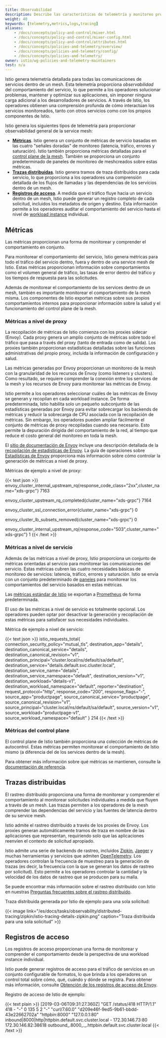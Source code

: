 ```yaml
---
title: Observabilidad
description: Describe las características de telemetría y monitoreo proporcionadas por Istio.
weight: 40
keywords: [telemetry,metrics,logs,tracing]
aliases:
    - /docs/concepts/policy-and-control/mixer.html
    - /docs/concepts/policy-and-control/mixer-config.html
    - /docs/concepts/policy-and-control/attributes.html
    - /docs/concepts/policies-and-telemetry/overview/
    - /docs/concepts/policies-and-telemetry/config/
    - /docs/concepts/policies-and-telemetry/
owner: istio/wg-policies-and-telemetry-maintainers
test: n/a
---
```


Istio genera telemetría detallada para todas las comunicaciones de servicios dentro de un mesh. Esta telemetría proporciona *observabilidad* del comportamiento del servicio,
lo que permite a los operadores solucionar problemas, mantener y optimizar sus aplicaciones, sin imponer ninguna carga adicional a los desarrolladores de servicios. A través de
Istio, los operadores obtienen una comprensión profunda de cómo interactúan los servicios monitoreados, tanto con otros servicios como con los propios componentes de Istio.

Istio genera los siguientes tipos de telemetría para proporcionar observabilidad general de la service mesh:

- [**Métricas**](#metrics). Istio genera un conjunto de métricas de servicio basadas en las cuatro "señales doradas" de monitoreo (latencia, tráfico, errores y
  saturación). Istio también proporciona métricas detalladas para el [control plane de la mesh](/es/docs/ops/deployment/architecture/).
  También se proporciona un conjunto predeterminado de paneles de monitoreo de meshcreados sobre estas métricas.
- [**Trazas distribuidas**](#distributed-traces). Istio genera tramos de traza distribuidos para cada servicio, lo que proporciona a los operadores una comprensión detallada
  de los flujos de llamadas y las dependencias de los servicios dentro de un mesh.
- [**Registros de acceso**](#access-logs). A medida que el tráfico fluye hacia un servicio dentro de un mesh, Istio puede generar un registro completo de cada solicitud, incluidos los metadatos de origen y
  destino. Esta información permite a los operadores auditar el comportamiento del servicio hasta el nivel de
  [workload instance](/es/docs/reference/glossary/#workload-instance) individual.

## Métricas

Las métricas proporcionan una forma de monitorear y comprender el comportamiento en conjunto.

Para monitorear el comportamiento del servicio, Istio genera métricas para todo el tráfico del servicio dentro, fuera y dentro de una service mesh de Istio. Estas métricas proporcionan información sobre
comportamientos como el volumen general de tráfico, las tasas de error dentro del tráfico y los tiempos de respuesta para las solicitudes.

Además de monitorear el comportamiento de los services dentro de un mesh, también es importante monitorear el comportamiento de la mesh misma. Los componentes de Istio exportan
métricas sobre sus propios comportamientos internos para proporcionar información sobre la salud y el funcionamiento del control plane de la mesh.

### Métricas a nivel de proxy

La recopilación de métricas de Istio comienza con los proxies sidecar (Envoy). Cada proxy genera un amplio conjunto de métricas sobre todo el tráfico que pasa a través del proxy (tanto
de entrada como de salida). Los proxies también proporcionan estadísticas detalladas sobre las funciones administrativas del propio proxy, incluida la información de configuración y salud.

Las métricas generadas por Envoy proporcionan un monitoreo de la mesh con la granularidad de los recursos de Envoy (como listeners y clusters). Como resultado, se requiere comprender la
conexión entre los services de la mesh y los recursos de Envoy para monitorear las métricas de Envoy.

Istio permite a los operadores seleccionar cuáles de las métricas de Envoy se generan y recopilan en cada workload instance. De forma predeterminada, Istio habilita solo un pequeño
subconjunto de las estadísticas generadas por Envoy para evitar sobrecargar los backends de métricas y reducir la sobrecarga de CPU asociada con la recopilación de métricas. Sin embargo,
los operadores pueden ampliar fácilmente el conjunto de métricas de proxy recopiladas cuando sea necesario. Esto permite la depuración dirigida del comportamiento de la red, al tiempo que reduce el
costo general del monitoreo en toda la mesh.

El [sitio de documentación de Envoy](httpshttps://www.envoyproxy.io/docs/envoy/latest/) incluye una descripción detallada de la [recopilación de estadísticas de Envoy](https://www.envoyproxy.io/docs/envoy/latest/intro/arch_overview/observability/statistics.html?highlight=statistics).
La guía de operaciones sobre [Estadísticas de Envoy](/es/docs/ops/configuration/telemetry/envoy-stats/) proporciona más información sobre cómo controlar la generación de métricas a nivel de proxy.

Métricas de ejemplo a nivel de proxy:

{{< text json >}}
envoy_cluster_internal_upstream_rq{response_code_class="2xx",cluster_name="xds-grpc"} 7163

envoy_cluster_upstream_rq_completed{cluster_name="xds-grpc"} 7164

envoy_cluster_ssl_connection_error{cluster_name="xds-grpc"} 0

envoy_cluster_lb_subsets_removed{cluster_name="xds-grpc"} 0

envoy_cluster_internal_upstream_rq{response_code="503",cluster_name="xds-grpc"} 1
{{< /text >}}

### Métricas a nivel de servicio

Además de las métricas a nivel de proxy, Istio proporciona un conjunto de métricas orientadas al servicio para monitorear las comunicaciones del servicio. Estas métricas cubren las cuatro
necesidades básicas de monitoreo de servicios: latencia, tráfico, errores y saturación. Istio se envía con un conjunto predeterminado de
[paneles](/es/docs/tasks/observability/metrics/using-istio-dashboard/) para monitorear los comportamientos del servicio basados en estas métricas.

Las [métricas estándar de Istio](/es/docs/reference/config/metrics/) se
exportan a [Prometheus](/es/docs/ops/integrations/prometheus/) de forma predeterminada.

El uso de las métricas a nivel de servicio es totalmente opcional. Los operadores pueden optar por desactivar la generación y recopilación de estas métricas para satisfacer sus
necesidades individuales.

Métrica de ejemplo a nivel de servicio:

{{< text json >}}
istio_requests_total{
  connection_security_policy="mutual_tls",
  destination_app="details",
  destination_canonical_service="details",
  destination_canonical_revision="v1",
  destination_principal="cluster.local/ns/default/sa/default",
  destination_service="details.default.svc.cluster.local",
  destination_service_name="details",
  destination_service_namespace="default",
  destination_version="v1",
  destination_workload="details-v1",
  destination_workload_namespace="default",
  reporter="destination",
  request_protocol="http",
  response_code="200",
  response_flags="-",
  source_app="productpage",
  source_canonical_service="productpage",
  source_canonical_revision="v1",
  source_principal="cluster.local/ns/default/sa/default",
  source_version="v1",
  source_workload="productpage-v1",
  source_workload_namespace="default"
} 214
{{< /text >}}

### Métricas del control plane

El control plane de Istio también proporciona una colección de métricas de autocontrol. Estas métricas permiten monitorear el comportamiento
de Istio mismo (a diferencia del de los services dentro de la mesh).

Para obtener más información sobre qué métricas se mantienen, consulte la [documentación de referencia](/es/docs/reference/commands/pilot-discovery/#metrics).

## Trazas distribuidas

El rastreo distribuido proporciona una forma de monitorear y comprender el comportamiento al monitorear solicitudes individuales a medida que fluyen a través de un mesh.
Las trazas permiten a los operadores de la mesh comprender las dependencias del servicio y las fuentes de latencia dentro de su service mesh.

Istio admite el rastreo distribuido a través de los proxies de Envoy. Los proxies generan automáticamente tramos de traza en nombre de las aplicaciones que representan,
requiriendo solo que las aplicaciones reenvíen el contexto de solicitud apropiado.

Istio admite una serie de backends de rastreo, incluidos [Zipkin](/docs/tasks/observability/distributed-tracing/zipkin/),
[Jaeger](/docs/tasks/observability/distributed-tracing/jaeger/) y muchas herramientas y servicios que admiten [OpenTelemetry](/docs/tasks/observability/distributed-tracing/opentelemetry/). Los operadores controlan la frecuencia de muestreo para la generación de trazas (es decir, la frecuencia con la
que se generan los datos de rastreo por solicitud). Esto permite a los operadores controlar la cantidad y la velocidad de los datos de rastreo que se producen para su malla.

Se puede encontrar más información sobre el rastreo distribuido con Istio en nuestras [Preguntas frecuentes sobre el rastreo distribuido](/es/about/faq/#distributed-tracing).

Traza distribuida generada por Istio de ejemplo para una sola solicitud:

{{< image link="/es/docs/tasks/observability/distributed-tracing/zipkin/istio-tracing-details-zipkin.png" caption="Traza distribuida para una sola solicitud" >}}

## Registros de acceso

Los registros de acceso proporcionan una forma de monitorear y comprender el comportamiento desde la perspectiva de una workload instance individual.

Istio puede generar registros de acceso para el tráfico de servicios en un conjunto configurable de formatos, lo que brinda a los operadores un control total sobre cómo, qué, cuándo y dónde se
registra. Para obtener más información, consulte [Obtención de los registros de acceso de Envoy](/es/docs/tasks/observability/logs/access-log/).

Registro de acceso de Istio de ejemplo:

{{< text plain >}}
[2019-03-06T09:31:27.360Z] "GET /status/418 HTTP/1.1" 418 - "-" 0 135 5 2 "-" "curl/7.60.0" "d209e46f-9ed5-9b61-bbdd-43e22662702a" "httpbin:8000" "127.0.0.1:80" inbound|8000|http|httpbin.default.svc.cluster.local - 172.30.146.73:80 172.30.146.82:38618 outbound_.8000_._.httpbin.default.svc.cluster.local
{{< /text >}}

